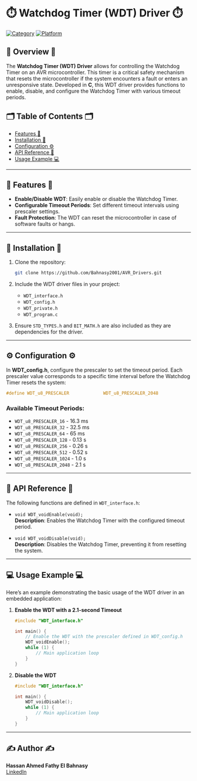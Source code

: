 # ⏱️ Watchdog Timer (WDT) Driver ⏱️

[![Category](https://img.shields.io/badge/Category-WDT-blue)](#) [![Platform](https://img.shields.io/badge/Platform-ATmega32-orange)](#)

## 🚀 Overview 🚀
The **Watchdog Timer (WDT) Driver** allows for controlling the Watchdog Timer on an AVR microcontroller. This timer is a critical safety mechanism that resets the microcontroller if the system encounters a fault or enters an unresponsive state. Developed in **C**, this WDT driver provides functions to enable, disable, and configure the Watchdog Timer with various timeout periods.

## 🗂 Table of Contents 🗂
- [Features 🌟](#-features-)
- [Installation 🔧](#-installation-)
- [Configuration ⚙️](#-configuration-)
- [API Reference 📖](#-api-reference-)
- [Usage Example 💻](#-usage-example-)

---

## 🌟 Features 🌟

- **Enable/Disable WDT**: Easily enable or disable the Watchdog Timer.
- **Configurable Timeout Periods**: Set different timeout intervals using prescaler settings.
- **Fault Protection**: The WDT can reset the microcontroller in case of software faults or hangs.

---

## 🔧 Installation 🔧

1. Clone the repository:
   ```bash
   git clone https://github.com/Bahnasy2001/AVR_Drivers.git
   ```

2. Include the WDT driver files in your project:
   - `WDT_interface.h`
   - `WDT_config.h`
   - `WDT_private.h`
   - `WDT_program.c`

3. Ensure `STD_TYPES.h` and `BIT_MATH.h` are also included as they are dependencies for the driver.

---

## ⚙️ Configuration ⚙️

In **WDT_config.h**, configure the prescaler to set the timeout period. Each prescaler value corresponds to a specific time interval before the Watchdog Timer resets the system:

```c
#define WDT_u8_PRESCALER             WDT_u8_PRESCALER_2048
```

### Available Timeout Periods:
- `WDT_u8_PRESCALER_16` - 16.3 ms
- `WDT_u8_PRESCALER_32` - 32.5 ms
- `WDT_u8_PRESCALER_64` - 65 ms
- `WDT_u8_PRESCALER_128` - 0.13 s
- `WDT_u8_PRESCALER_256` - 0.26 s
- `WDT_u8_PRESCALER_512` - 0.52 s
- `WDT_u8_PRESCALER_1024` - 1.0 s
- `WDT_u8_PRESCALER_2048` - 2.1 s

---

## 📖 API Reference 📖

The following functions are defined in `WDT_interface.h`:

- `void WDT_voidEnable(void);`  
  **Description**: Enables the Watchdog Timer with the configured timeout period.
  
- `void WDT_voidDisable(void);`  
  **Description**: Disables the Watchdog Timer, preventing it from resetting the system.

---

## 💻 Usage Example 💻

Here’s an example demonstrating the basic usage of the WDT driver in an embedded application:

1. **Enable the WDT with a 2.1-second Timeout**  
   ```c
   #include "WDT_interface.h"

   int main() {
       // Enable the WDT with the prescaler defined in WDT_config.h
       WDT_voidEnable();
       while (1) {
           // Main application loop
       }
   }
   ```

2. **Disable the WDT**  
   ```c
   #include "WDT_interface.h"

   int main() {
       WDT_voidDisable();
       while (1) {
           // Main application loop
       }
   }
   ```

---

## ✍️ Author ✍️

**Hassan Ahmed Fathy El Bahnasy**  
[LinkedIn](https://www.linkedin.com/in/hassanbahnasy/)
